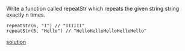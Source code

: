 Write a function called repeatStr which repeats the given string string exactly n times.

    repeatStr(6, "I") // "IIIIII"
    repeatStr(5, "Hello") // "HelloHelloHelloHelloHello"

[solution](../solution/String/%20repeat.js)